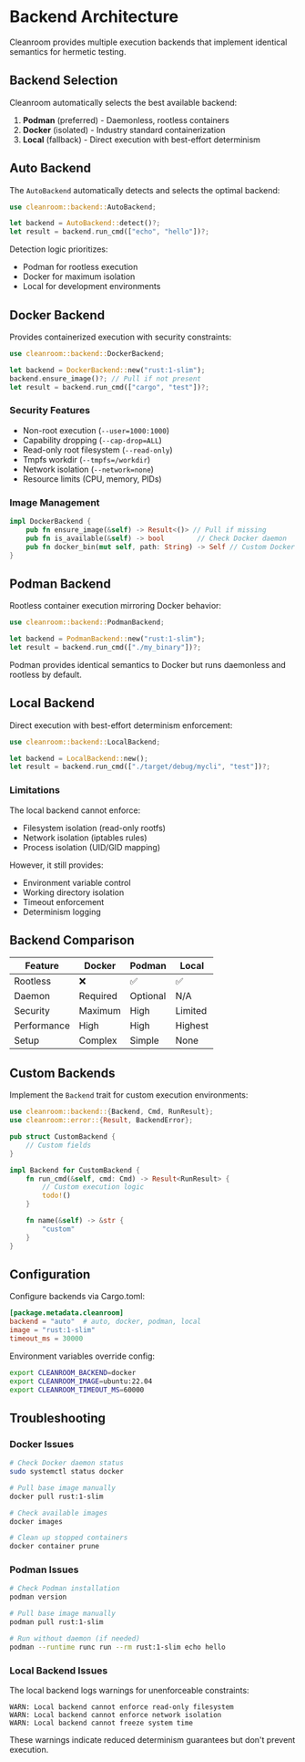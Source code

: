 # Backend Architecture

Cleanroom provides multiple execution backends that implement identical semantics for hermetic testing.

## Backend Selection

Cleanroom automatically selects the best available backend:

1. **Podman** (preferred) - Daemonless, rootless containers
2. **Docker** (isolated) - Industry standard containerization
3. **Local** (fallback) - Direct execution with best-effort determinism

## Auto Backend

The `AutoBackend` automatically detects and selects the optimal backend:

```rust
use cleanroom::backend::AutoBackend;

let backend = AutoBackend::detect()?;
let result = backend.run_cmd(["echo", "hello"])?;
```

Detection logic prioritizes:
- Podman for rootless execution
- Docker for maximum isolation
- Local for development environments

## Docker Backend

Provides containerized execution with security constraints:

```rust
use cleanroom::backend::DockerBackend;

let backend = DockerBackend::new("rust:1-slim");
backend.ensure_image()?; // Pull if not present
let result = backend.run_cmd(["cargo", "test"])?;
```

### Security Features

- Non-root execution (`--user=1000:1000`)
- Capability dropping (`--cap-drop=ALL`)
- Read-only root filesystem (`--read-only`)
- Tmpfs workdir (`--tmpfs=/workdir`)
- Network isolation (`--network=none`)
- Resource limits (CPU, memory, PIDs)

### Image Management

```rust
impl DockerBackend {
    pub fn ensure_image(&self) -> Result<()> // Pull if missing
    pub fn is_available(&self) -> bool        // Check Docker daemon
    pub fn docker_bin(mut self, path: String) -> Self // Custom Docker binary
}
```

## Podman Backend

Rootless container execution mirroring Docker behavior:

```rust
use cleanroom::backend::PodmanBackend;

let backend = PodmanBackend::new("rust:1-slim");
let result = backend.run_cmd(["./my_binary"])?;
```

Podman provides identical semantics to Docker but runs daemonless and rootless by default.

## Local Backend

Direct execution with best-effort determinism enforcement:

```rust
use cleanroom::backend::LocalBackend;

let backend = LocalBackend::new();
let result = backend.run_cmd(["./target/debug/mycli", "test"])?;
```

### Limitations

The local backend cannot enforce:
- Filesystem isolation (read-only rootfs)
- Network isolation (iptables rules)
- Process isolation (UID/GID mapping)

However, it still provides:
- Environment variable control
- Working directory isolation
- Timeout enforcement
- Determinism logging

## Backend Comparison

| Feature | Docker | Podman | Local |
|---------|--------|--------|-------|
| Rootless | ❌ | ✅ | ✅ |
| Daemon | Required | Optional | N/A |
| Security | Maximum | High | Limited |
| Performance | High | High | Highest |
| Setup | Complex | Simple | None |

## Custom Backends

Implement the `Backend` trait for custom execution environments:

```rust
use cleanroom::backend::{Backend, Cmd, RunResult};
use cleanroom::error::{Result, BackendError};

pub struct CustomBackend {
    // Custom fields
}

impl Backend for CustomBackend {
    fn run_cmd(&self, cmd: Cmd) -> Result<RunResult> {
        // Custom execution logic
        todo!()
    }

    fn name(&self) -> &str {
        "custom"
    }
}
```

## Configuration

Configure backends via Cargo.toml:

```toml
[package.metadata.cleanroom]
backend = "auto"  # auto, docker, podman, local
image = "rust:1-slim"
timeout_ms = 30000
```

Environment variables override config:

```bash
export CLEANROOM_BACKEND=docker
export CLEANROOM_IMAGE=ubuntu:22.04
export CLEANROOM_TIMEOUT_MS=60000
```

## Troubleshooting

### Docker Issues

```bash
# Check Docker daemon status
sudo systemctl status docker

# Pull base image manually
docker pull rust:1-slim

# Check available images
docker images

# Clean up stopped containers
docker container prune
```

### Podman Issues

```bash
# Check Podman installation
podman version

# Pull base image manually
podman pull rust:1-slim

# Run without daemon (if needed)
podman --runtime runc run --rm rust:1-slim echo hello
```

### Local Backend Issues

The local backend logs warnings for unenforceable constraints:

```
WARN: Local backend cannot enforce read-only filesystem
WARN: Local backend cannot enforce network isolation
WARN: Local backend cannot freeze system time
```

These warnings indicate reduced determinism guarantees but don't prevent execution.
